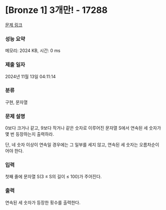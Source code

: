 # [Bronze 1] 3개만! - 17288

[문제 링크](https://www.acmicpc.net/problem/17288)

### 성능 요약

메모리: 2024 KB, 시간: 0 ms

### 제출 일자

2024년 11월 13일 04:11:14

### 분류

구현, 문자열

### 문제 설명

0보다 크거나 같고, 9보다 작거나 같은 숫자로 이루어진 문자열 S에서 연속된 세 숫자가 몇 번 등장하는지 출력하라.

단, 네 숫자 이상이 연속일 경우에는 그 일부를 세지 않고, 연속된 세 숫자는 오름차순이어야 한다.

### 입력 

첫째 줄에 문자열 S(3 ≤ S의 길이 ≤ 100)가 주어진다.

### 출력 

연속된 세 숫자가 등장한 횟수를 출력한다.